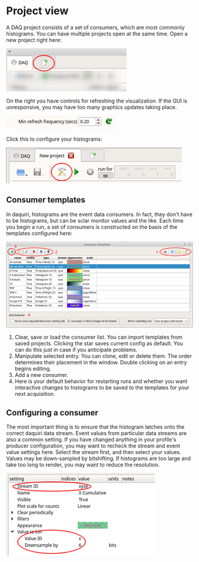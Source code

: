 # Project view
A DAQ project consists of a set of consumers, which are most commonly histograms. You can have
multiple projects open at the same time. Open a new project right here: 

![screenshot](open_new.png)

On the right you have controls for refreshing the visualization. If the GUI is unresponsive, you
may have too many graphics updates taking place.

![screenshot](refresh_frequency.png)

Click this to configure your histograms:

![screenshot](configure.png)

## Consumer templates

In daquiri, histograms are the event data consumers. In fact, they don't have to be histograms, but 
can be sclar monitor values and the like. Each time you begin a run, a set of consumers is 
constructed on the basis of the templates configured here: 

![screenshot](templates.png)
1. Clear, save or load the consumer list. You can import templates from saved projects. Clicking
the star saves current config as default. You can do this just in case if you anticipate problems.
2. Manipulate selected entry. You can clone, edit or delete them. The order determines their placement in the window.
 Double clicking on an entry begins editing.
3. Add a new consumer.  
4. Here is your default behavior for restarting runs and whether you want interactive changes to
histograms to be saved to the templates for your next acquisition.

## Configuring a consumer

The most important thing is to ensure that the histogram latches onto the correct daquiri data
stream. Event values from particular data streams are also a common setting. If you have 
changed anything in your profile's producer configuration, you may want to recheck the stream
and event value settings here. Select the stream first, and then select your values. Values
may be down-sampled by bitshifting. If histograms are too large and take too long to render,
you may want to reduce the resolution. 

![screenshot](latch.png)

